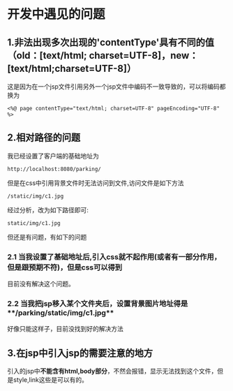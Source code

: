 # 开发中遇见的问题

## 1.非法出现多次出现的'contentType'具有不同的值（old：[text/html; charset=UTF-8]，new：[text/html;charset=UTF-8]）

这是因为在一个jsp文件引用另外一个jsp文件中编码不一致导致的，可以将编码都换为

```
<%@ page contentType="text/html; charset=UTF-8" pageEncoding="UTF-8" %>
```

## 2.相对路径的问题

我已经设置了客户端的基础地址为

```
http://localhost:8080/parking/
```

但是在css中引用背景文件时无法访问到文件,访问文件是如下方法

```
/static/img/c1.jpg
```

经过分析，改为如下路径即可:

```
static/img/c1.jpg
```

但还是有问题，有如下的问题

### 2.1 当我设置了基础地址后,引入css就不起作用(或者有一部分作用，但是跟预期不符)，但是css可以得到

目前没有解决这个问题。

### 2.2 当我把jsp移入某个文件夹后，设置背景图片地址得是**/parking/static/img/c1.jpg**

好像只能这样子，目前没找到好的解决方法

## 3.在jsp中引入jsp的需要注意的地方

引入的jsp中**不能含有html,body部分**，不然会报错，显示无法找到这个文件，但是style,link这些是可以有的。

